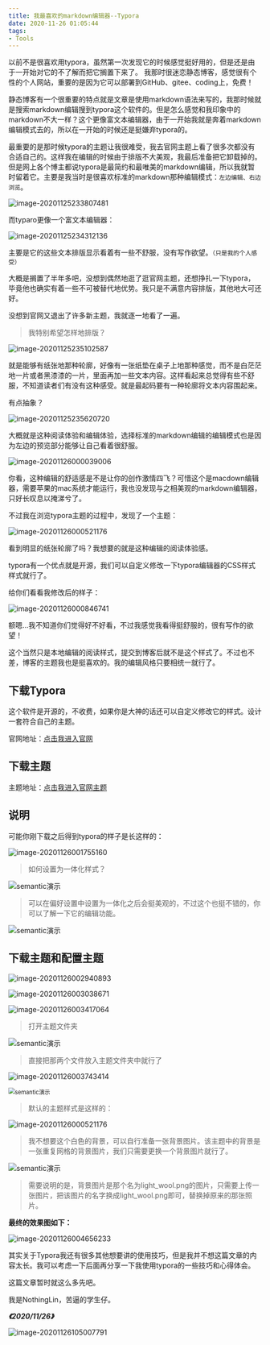 ```yaml
---
title: 我最喜欢的markdown编辑器--Typora
date: 2020-11-26 01:05:44
tags: 
- Tools
---
```

以前不是很喜欢用typora，虽然第一次发现它的时候感觉挺好用的，但是还是由于一开始对它的不了解而把它搁置下来了。   <!-- more -->我那时很迷恋静态博客，感觉很有个性的个人网站，重要的是因为它可以部署到GitHub、gitee、coding上，免费！

静态博客有一个很重要的特点就是文章是使用markdown语法来写的，我那时候就是搜索markdown编辑搜到typora这个软件的。但是怎么感觉和我印象中的markdown不大一样？这个更像富文本编辑器，由于一开始我就是奔着markdown编辑模式去的，所以在一开始的时候还是挺嫌弃typora的。

最重要的是那时候typora的主题让我很难受，我去官网主题上看了很多次都没有合适自己的。这样我在编辑的时候由于排版不大美观，我最后准备把它卸载掉的。但是网上各个博主都说typora是最简约和最唯美的markdown编辑，所以我就暂时留着它。主要是我当时是很喜欢标准的markdown那种编辑模式：`左边编辑、右边浏览`。



![image-20201125233807481](https://NothingLin.coding.net/p/picture/d/picture/git/raw/master/2020/11/26/20201126005331.png)



而typaro更像一个富文本编辑器：



![image-20201125234312136](https://NothingLin.coding.net/p/picture/d/picture/git/raw/master/2020/11/26/20201126005339.png)



主要是它的这些文本排版显示看着有一些不舒服，没有写作欲望。`（只是我的个人感受）`

大概是搁置了半年多吧，没想到偶然地逛了逛官网主题，还想挣扎一下typora，毕竟他也确实有着一些不可被替代地优势。我只是不满意内容排版，其他地大可还好。

没想到官网又退出了许多新主题，我就逐一地看了一遍。



> 我特别希望怎样地排版？



![image-20201125235102587](https://NothingLin.coding.net/p/picture/d/picture/git/raw/master/2020/11/26/20201126005345.png)



就是能够有纸张地那种轮廓，好像有一张纸垫在桌子上地那种感觉，而不是白茫茫地一片或者黑漆漆的一片，里面再加一些文本内容。这样看起来总觉得有些不舒服，不知道读者们有没有这种感受。就是最起码要有一种轮廓将文本内容围起来。

有点抽象？



![image-20201125235620720](https://NothingLin.coding.net/p/picture/d/picture/git/raw/master/2020/11/26/20201126005353.png)



大概就是这种阅读体验和编辑体验，选择标准的markdown编辑的编辑模式也是因为左边的预览部分能够让自己看着很舒服。



![image-20201126000039006](https://NothingLin.coding.net/p/picture/d/picture/git/raw/master/2020/11/26/20201126005358.png)



你看，这种编辑的舒适感是不是让你的创作激情四飞？可惜这个是macdown编辑器，需要苹果的mac系统才能运行，我也没发现与之相美观的markdown编辑器，只好长叹息以掩涕兮了。

不过我在浏览typora主题的过程中，发现了一个主题：



![image-20201126000521176](https://NothingLin.coding.net/p/picture/d/picture/git/raw/master/2020/11/26/20201126005407.png)



看到明显的纸张轮廓了吗？我想要的就是这种编辑的阅读体验感。

typora有一个优点就是开源，我们可以自定义修改一下typora编辑器的CSS样式样式就行了。

给你们看看我修改后的样子：



![image-20201126000846741](https://NothingLin.coding.net/p/picture/d/picture/git/raw/master/2020/11/26/20201126005413.png)



额嗯...我不知道你们觉得好不好看，不过我感觉我看得挺舒服的，很有写作的欲望！

这个当然只是本地编辑的阅读样式，提交到博客后就不是这个样式了。不过也不差，博客的主题我也是挺喜欢的。我的编辑风格只要相统一就行了。



## 下载Typora

这个软件是开源的，不收费，如果你是大神的话还可以自定义修改它的样式。设计一套符合自己的主题。

官网地址：[点击我进入官网](https://typora.io/)



## 下载主题

主题地址：[点击我进入官网主题](http://theme.typora.io/)



## 说明

可能你刚下载之后得到typora的样子是长这样的：



![image-20201126001755160](https://NothingLin.coding.net/p/picture/d/picture/git/raw/master/2020/11/26/20201126005422.png)



> 如何设置为一体化样式？



![semantic演示](https://NothingLin.coding.net/p/picture/d/picture/git/raw/master/2020/11/26/20201126005425.gif)



> 可以在偏好设置中设置为一体化之后会挺美观的，不过这个也挺不错的，你可以了解一下它的编辑功能。



![semantic演示](https://NothingLin.coding.net/p/picture/d/picture/git/raw/master/2020/11/26/20201126005444.gif)



## 下载主题和配置主题



![image-20201126002940893](https://NothingLin.coding.net/p/picture/d/picture/git/raw/master/2020/11/26/20201126103127.png)



![image-20201126003038671](https://NothingLin.coding.net/p/picture/d/picture/git/raw/master/2020/11/26/20201126005454.png)



![image-20201126003417064](https://NothingLin.coding.net/p/picture/d/picture/git/raw/master/2020/11/26/20201126005459.png)



> 打开主题文件夹



![semantic演示](https://NothingLin.coding.net/p/picture/d/picture/git/raw/master/2020/11/26/20201126005531.png)



> 直接把那两个文件放入主题文件夹中就行了



![image-20201126003743414](https://NothingLin.coding.net/p/picture/d/picture/git/raw/master/2020/11/26/20201126005531.png)



<img src="https://NothingLin.coding.net/p/picture/d/picture/git/raw/master/2020/11/26/20201126005610.gif" alt="semantic演示" style="zoom: 80%;" />



> 默认的主题样式是这样的：



![image-20201126000521176](https://NothingLin.coding.net/p/picture/d/picture/git/raw/master/2020/11/26/20201126005604.png)



> 我不想要这个白色的背景，可以自行准备一张背景图片。该主题中的背景是一张重复网格的背景图片，我们只需要更换一个背景图片就行了。



![semantic演示](https://NothingLin.coding.net/p/picture/d/picture/git/raw/master/2020/11/26/20201126005629.gif)



> 需要说明的是，背景图片是那个名为light_wool.png的图片，只需要上传一张图片，把该图片的名字换成light_wool.png即可，替换掉原来的那张照片。



**最终的效果图如下：**



![image-20201126004656233](https://NothingLin.coding.net/p/picture/d/picture/git/raw/master/2020/11/26/20201126005643.png)





其实关于Typora我还有很多其他想要讲的使用技巧，但是我并不想这篇文章的内容太长。我可以考虑一下后面再分享一下我使用typora的一些技巧和心得体会。



这篇文章暂时就这么多先吧。

我是NothingLin，苦逼的学生仔。

***《2020/11/26》***

![image-20201126105007791](https://NothingLin.coding.net/p/picture/d/picture/git/raw/master/2020/11/26/20201126105010.png)